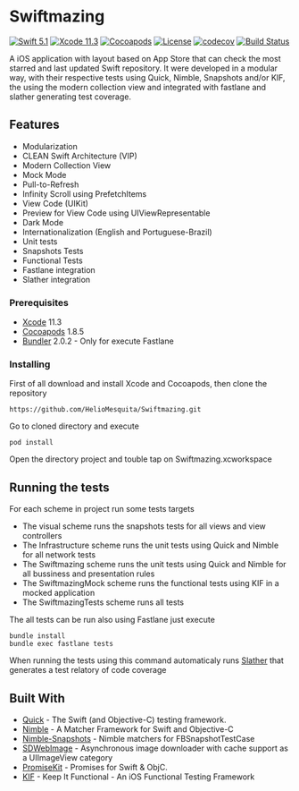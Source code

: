 # Swiftmazing

[![Swift 5.1](https://img.shields.io/badge/Swift-5.1-blue.svg?style=flat)](https://swift.org)
[![Xcode 11.3](https://img.shields.io/badge/Xcode-11.3-blue.svg?style=flat)](https://developer.apple.com/xcode/)
[![Cocoapods](https://img.shields.io/badge/cocoapods-compatible-brightgreen.svg?style=flat)](https://cocoapods.org)
[![License](https://img.shields.io/badge/license-MIT-brightgreen.svg?style=flat)](https://github.com/HelioMesquita/Swiftmazing/blob/master/LICENSE)
[![codecov](https://codecov.io/gh/HelioMesquita/Swiftmazing/branch/master/graph/badge.svg)](https://codecov.io/gh/HelioMesquita/Swiftmazing)
[![Build Status](https://travis-ci.org/HelioMesquita/Swiftmazing.svg?branch=master)](https://travis-ci.org/HelioMesquita/Swiftmazing)

A iOS application with layout based on App Store that can check the most starred and last updated Swift repository.
It were developed in a modular way, with their respective tests using Quick, Nimble, Snapshots and/or KIF, the using the modern collection view and integrated with fastlane and slather generating test coverage.


## Features

* Modularization
* CLEAN Swift Architecture (VIP)
* Modern Collection View
* Mock Mode
* Pull-to-Refresh
* Infinity Scroll using PrefetchItems
* View Code (UIKit)
* Preview for View Code using UIViewRepresentable
* Dark Mode
* Internationalization (English and Portuguese-Brazil)
* Unit tests
* Snapshots Tests
* Functional Tests
* Fastlane integration
* Slather integration

### Prerequisites

* [Xcode](https://developer.apple.com/xcode/) 11.3
* [Cocoapods](https://cocoapods.org) 1.8.5
* [Bundler](https://bundler.io) 2.0.2 - Only for execute Fastlane

### Installing

First of all download and install Xcode and Cocoapods, then clone the repository

```
https://github.com/HelioMesquita/Swiftmazing.git
```

Go to cloned directory and execute

```
pod install
```

Open the directory project and touble tap on Swiftmazing.xcworkspace

## Running the tests

For each scheme in project run some tests targets
* The visual scheme runs the snapshots tests for all views and view controllers
* The Infrastructure scheme runs the unit tests using Quick and Nimble for all network tests
* The Swiftmazing scheme runs the unit tests using Quick and Nimble for all bussiness and presentation rules
* The SwiftmazingMock scheme runs the functional tests using KIF in a mocked application
* The SwiftmazingTests scheme runs all tests 

The all tests can be run also using Fastlane just execute

```
bundle install
bundle exec fastlane tests
```

When running the tests using this command automaticaly runs [Slather](https://github.com/SlatherOrg/slather) that generates a test relatory of code coverage

## Built With

* [Quick](https://github.com/Quick/Quick) - The Swift (and Objective-C) testing framework.
* [Nimble](https://github.com/Quick/Nimble) -   A Matcher Framework for Swift and Objective-C
* [Nimble-Snapshots](Nimble-Snapshots) - Nimble matchers for FBSnapshotTestCase
* [SDWebImage](https://github.com/SDWebImage/SDWebImage) - Asynchronous image downloader with cache support as a UIImageView category
* [PromiseKit](https://github.com/mxcl/PromiseKit) - Promises for Swift & ObjC.
* [KIF](https://github.com/kif-framework/KIF) - Keep It Functional - An iOS Functional Testing Framework

